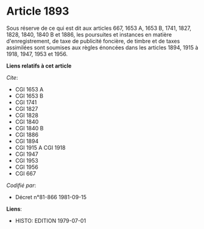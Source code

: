 # Article 1893

Sous réserve de ce qui est dit aux articles 667, 1653 A, 1653 B, 1741, 1827, 1828, 1840, 1840 B et 1886, les poursuites et
instances en matière d'enregistrement, de taxe de publicité foncière, de timbre et de taxes assimilées sont soumises aux
règles énoncées dans les articles 1894, 1915 à 1918, 1947, 1953 et 1956.

**Liens relatifs à cet article**

_Cite_:

  - CGI 1653 A
  - CGI 1653 B
  - CGI 1741
  - CGI 1827
  - CGI 1828
  - CGI 1840
  - CGI 1840 B
  - CGI 1886
  - CGI 1894
  - CGI 1915 A CGI 1918
  - CGI 1947
  - CGI 1953
  - CGI 1956
  - CGI 667

_Codifié par_:

  - Décret n°81-866 1981-09-15

**Liens**:

  - HISTO: EDITION 1979-07-01

